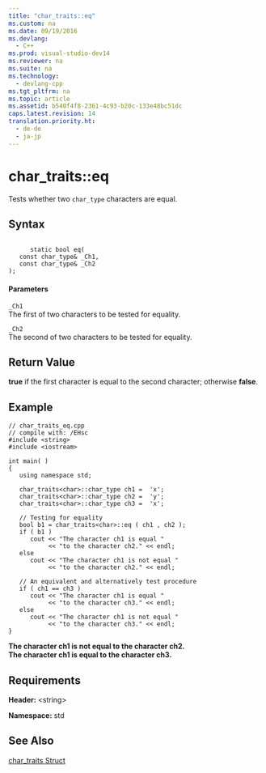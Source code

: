 ```yaml
---
title: "char_traits::eq"
ms.custom: na
ms.date: 09/19/2016
ms.devlang: 
  - C++
ms.prod: visual-studio-dev14
ms.reviewer: na
ms.suite: na
ms.technology: 
  - devlang-cpp
ms.tgt_pltfrm: na
ms.topic: article
ms.assetid: b540f4f8-2361-4c93-b20c-133e48bc51dc
caps.latest.revision: 14
translation.priority.ht: 
  - de-de
  - ja-jp
---
```

# char_traits::eq
Tests whether two `char_type` characters are equal.  
  
## Syntax  
  
```  
  
      static bool eq(  
   const char_type& _Ch1,   
   const char_type& _Ch2   
);  
```  
  
#### Parameters  
 `_Ch1`  
 The first of two characters to be tested for equality.  
  
 `_Ch2`  
 The second of two characters to be tested for equality.  
  
## Return Value  
 **true** if the first character is equal to the second character; otherwise **false**.  
  
## Example  
  
```  
// char_traits_eq.cpp  
// compile with: /EHsc  
#include <string>  
#include <iostream>  
  
int main( )   
{  
   using namespace std;  
  
   char_traits<char>::char_type ch1 =  'x';  
   char_traits<char>::char_type ch2 =  'y';  
   char_traits<char>::char_type ch3 =  'x';  
  
   // Testing for equality  
   bool b1 = char_traits<char>::eq ( ch1 , ch2 );  
   if ( b1 )  
      cout << "The character ch1 is equal "  
           << "to the character ch2." << endl;  
   else  
      cout << "The character ch1 is not equal "  
           << "to the character ch2." << endl;  
  
   // An equivalent and alternatively test procedure  
   if ( ch1 == ch3 )  
      cout << "The character ch1 is equal "  
           << "to the character ch3." << endl;  
   else  
      cout << "The character ch1 is not equal "  
           << "to the character ch3." << endl;  
}  
```  
  
 **The character ch1 is not equal to the character ch2.**  
**The character ch1 is equal to the character ch3.**   
## Requirements  
 **Header:** <string\>  
  
 **Namespace:** std  
  
## See Also  
 [char_traits Struct](../vs140/char_traits-Struct.md)